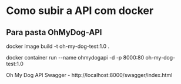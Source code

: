 # Como subir a API com docker

## Para pasta OhMyDog-API

docker image build -t oh-my-dog-test:1.0 .

docker container run --name ohmydogapi -d -p 8000:80 oh-my-dog-test:1.0

Oh My Dog API Swagger - http://localhost:8000/swagger/index.html